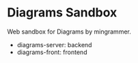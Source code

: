 # Diagrams Sandbox

Web sandbox for Diagrams by mingrammer.

* diagrams-server: backend
* diagrams-front: frontend
